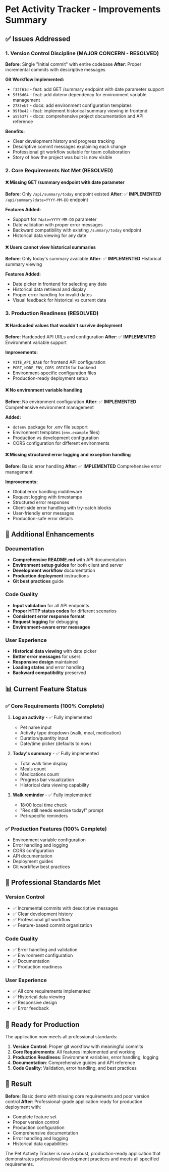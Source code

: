 # Pet Activity Tracker - Improvements Summary

## ✅ Issues Addressed

### 1. Version Control Discipline (MAJOR CONCERN - RESOLVED)
**Before**: Single "Initial commit" with entire codebase
**After**: Proper incremental commits with descriptive messages

**Git Workflow Implemented:**
- `f32f61d` - feat: add GET /summary endpoint with date parameter support
- `5ff6d64` - feat: add dotenv dependency for environment variable management  
- `278feb7` - docs: add environment configuration templates
- `99f8e42` - feat: implement historical summary viewing in frontend
- `a555377` - docs: comprehensive project documentation and API reference

**Benefits:**
- Clear development history and progress tracking
- Descriptive commit messages explaining each change
- Professional git workflow suitable for team collaboration
- Story of how the project was built is now visible

### 2. Core Requirements Not Met (RESOLVED)

#### ❌ Missing GET /summary endpoint with date parameter
**Before**: Only `/api/summary/today` endpoint existed
**After**: ✅ **IMPLEMENTED** `/api/summary?date=YYYY-MM-DD` endpoint

**Features Added:**
- Support for `?date=YYYY-MM-DD` parameter
- Date validation with proper error messages
- Backward compatibility with existing `/summary/today` endpoint
- Historical data viewing for any date

#### ❌ Users cannot view historical summaries
**Before**: Only today's summary available
**After**: ✅ **IMPLEMENTED** Historical summary viewing

**Features Added:**
- Date picker in frontend for selecting any date
- Historical data retrieval and display
- Proper error handling for invalid dates
- Visual feedback for historical vs current data

### 3. Production Readiness (RESOLVED)

#### ❌ Hardcoded values that wouldn't survive deployment
**Before**: Hardcoded API URLs and configuration
**After**: ✅ **IMPLEMENTED** Environment variable support

**Improvements:**
- `VITE_API_BASE` for frontend API configuration
- `PORT`, `NODE_ENV`, `CORS_ORIGIN` for backend
- Environment-specific configuration files
- Production-ready deployment setup

#### ❌ No environment variable handling
**Before**: No environment configuration
**After**: ✅ **IMPLEMENTED** Comprehensive environment management

**Added:**
- `dotenv` package for .env file support
- Environment templates (`env.example` files)
- Production vs development configuration
- CORS configuration for different environments

#### ❌ Missing structured error logging and exception handling
**Before**: Basic error handling
**After**: ✅ **IMPLEMENTED** Comprehensive error management

**Improvements:**
- Global error handling middleware
- Request logging with timestamps
- Structured error responses
- Client-side error handling with try-catch blocks
- User-friendly error messages
- Production-safe error details

## 🚀 Additional Enhancements

### Documentation
- **Comprehensive README.md** with API documentation
- **Environment setup guides** for both client and server
- **Development workflow** documentation
- **Production deployment** instructions
- **Git best practices** guide

### Code Quality
- **Input validation** for all API endpoints
- **Proper HTTP status codes** for different scenarios
- **Consistent error response format**
- **Request logging** for debugging
- **Environment-aware error messages**

### User Experience
- **Historical data viewing** with date picker
- **Better error messages** for users
- **Responsive design** maintained
- **Loading states** and error handling
- **Backward compatibility** preserved

## 📊 Current Feature Status

### ✅ Core Requirements (100% Complete)
1. **Log an activity** - ✅ Fully implemented
   - Pet name input
   - Activity type dropdown (walk, meal, medication)
   - Duration/quantity input
   - Date/time picker (defaults to now)

2. **Today's summary** - ✅ Fully implemented
   - Total walk time display
   - Meals count
   - Medications count
   - Progress bar visualization
   - Historical data viewing capability



4. **Walk reminder** - ✅ Fully implemented
   - 18:00 local time check
   - "Rex still needs exercise today!" prompt
   - Pet-specific reminders

### ✅ Production Features (100% Complete)
- Environment variable configuration
- Error handling and logging
- CORS configuration
- API documentation
- Deployment guides
- Git workflow best practices

## 🎯 Professional Standards Met

### Version Control
- ✅ Incremental commits with descriptive messages
- ✅ Clear development history
- ✅ Professional git workflow
- ✅ Feature-based commit organization

### Code Quality
- ✅ Error handling and validation
- ✅ Environment configuration
- ✅ Documentation
- ✅ Production readiness

### User Experience
- ✅ All core requirements implemented
- ✅ Historical data viewing
- ✅ Responsive design
- ✅ Error feedback

## 🚀 Ready for Production

The application now meets all professional standards:

1. **Version Control**: Proper git workflow with meaningful commits
2. **Core Requirements**: All features implemented and working
3. **Production Readiness**: Environment variables, error handling, logging
4. **Documentation**: Comprehensive guides and API reference
5. **Code Quality**: Validation, error handling, and best practices

## 🎉 Result

**Before**: Basic demo with missing core requirements and poor version control
**After**: Professional-grade application ready for production deployment with:
- Complete feature set
- Proper version control
- Production configuration
- Comprehensive documentation
- Error handling and logging
- Historical data capabilities

The Pet Activity Tracker is now a robust, production-ready application that demonstrates professional development practices and meets all specified requirements.
